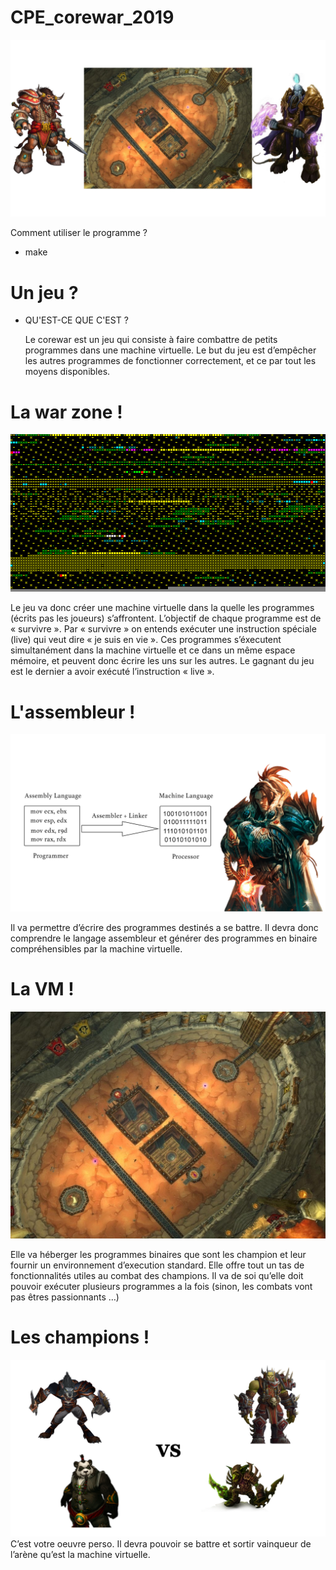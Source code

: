 CPE_corewar_2019
===

![presentation](https://github.com/Clement-Muth/CPE_corewar_2019/blob/master/documents/readme/img/presentation-readme-corewar.png)

Comment utiliser le programme ?
- make

Un jeu ?
===

- QU'EST-CE QUE C'EST ?

   Le corewar est un jeu qui consiste à faire combattre de petits programmes dans une machine virtuelle.
Le but du jeu est d’empêcher les autres programmes de fonctionner correctement, et ce par tout les moyens disponibles.

La war zone !
===

![presentation](https://github.com/Clement-Muth/CPE_corewar_2019/blob/master/documents/readme/img/warzone.png)

Le jeu va donc créer une machine virtuelle dans la quelle les programmes (écrits pas les joueurs) s’affrontent. L’objectif de chaque programme est de « survivre ». Par « survivre » on entends exécuter une instruction spéciale (live) qui veut dire « je suis en vie ». Ces programmes s’éxecutent simultanément dans la machine virtuelle et ce dans un même espace mémoire, et peuvent donc écrire les uns sur les autres. Le gagnant du jeu est le dernier a avoir exécuté l’instruction « live ».

L'assembleur !
===

![presentation](https://github.com/Clement-Muth/CPE_corewar_2019/blob/master/documents/readme/img/assembleur.png)

Il va permettre d’écrire des programmes destinés a se battre. Il devra donc comprendre le langage assembleur et générer des programmes en binaire compréhensibles par la machine virtuelle.

La VM !
===

![presentation](https://github.com/Clement-Muth/CPE_corewar_2019/blob/master/documents/readme/img/arene.jpg)

Elle va héberger les programmes binaires que sont les champion et leur fournir un environnement d’execution standard. Elle offre tout un tas de fonctionnalités utiles au combat des champions. Il va de soi qu’elle doit pouvoir exécuter plusieurs programmes a la fois (sinon, les combats vont pas êtres passionnants …)

Les champions !
===

![presentation](https://github.com/Clement-Muth/CPE_corewar_2019/blob/master/documents/readme/img/champions.png)
C’est votre oeuvre perso. Il devra pouvoir se battre et sortir vainqueur de l’arène qu’est la machine virtuelle.
